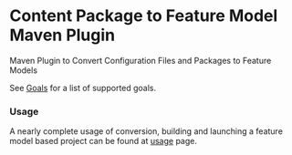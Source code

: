 Content Package to Feature Model Maven Plugin
=============================================

Maven Plugin to Convert Configuration Files and Packages to Feature Models

See [Goals](plugin-info.html) for a list of supported goals.

### Usage
A nearly complete usage of conversion, building and launching a feature
 model based project can be found at [usage](usage.html) page.
